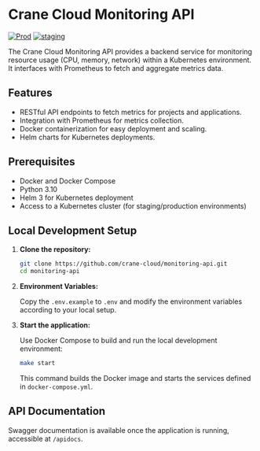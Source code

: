 # Crane Cloud Monitoring API
[![Prod](https://github.com/crane-cloud/monitoring-api/actions/workflows/prod.yml/badge.svg)](https://github.com/crane-cloud/monitoring-api/actions/workflows/prod.yml)
[![staging](https://github.com/crane-cloud/monitoring-api/actions/workflows/staging.yml/badge.svg)](https://github.com/crane-cloud/monitoring-api/actions/workflows/staging.yml)

The Crane Cloud Monitoring API provides a backend service for monitoring resource usage (CPU, memory, network) within a Kubernetes environment. It interfaces with Prometheus to fetch and aggregate metrics data.

## Features

- RESTful API endpoints to fetch metrics for projects and applications.
- Integration with Prometheus for metrics collection.
- Docker containerization for easy deployment and scaling.
- Helm charts for Kubernetes deployments.

## Prerequisites

- Docker and Docker Compose
- Python 3.10
- Helm 3 for Kubernetes deployment
- Access to a Kubernetes cluster (for staging/production environments)

## Local Development Setup

1. **Clone the repository:**

   ```bash
   git clone https://github.com/crane-cloud/monitoring-api.git
   cd monitoring-api
   ```

2. **Environment Variables:**

   Copy the `.env.example` to `.env` and modify the environment variables according to your local setup.

3. **Start the application:**

   Use Docker Compose to build and run the local development environment:

   ```bash
   make start
   ```

   This command builds the Docker image and starts the services defined in `docker-compose.yml`.

## API Documentation

Swagger documentation is available once the application is running, accessible at `/apidocs`.
